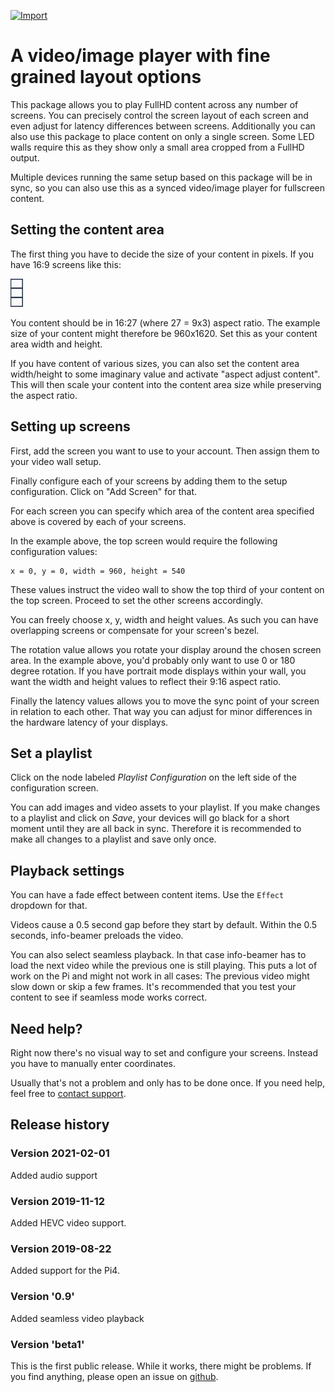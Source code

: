 [![Import](https://cdn.infobeamer.com/s/img/import.png)](https://info-beamer.com/use?url=https://github.com/info-beamer/package-flex-wall)

A video/image player with fine grained layout options
===================================================

This package allows you to play FullHD content
across any number of screens. You can precisely
control the screen layout of each screen and
even adjust for latency differences between screens.
Additionally you can also use this package to
place content on only a single screen. Some LED
walls require this as they show only a small area
cropped from a FullHD output.

Multiple devices running the same setup based on
this package will be in sync, so you can also
use this as a synced video/image player for
fullscreen content.

Setting the content area
------------------------

The first thing you have to decide the size of your
content in pixels. If you have 16:9 screens like this:

![Example setup using 3 screens](doc-16x9x3.png)

You content should be in 16:27 (where 27 = 9x3) aspect
ratio. The example size of your content might
therefore be 960x1620. Set this as your content area
width and height.

If you have content of various sizes, you can also
set the content area width/height to some imaginary
value and activate "aspect adjust content". This
will then scale your content into the content
area size while preserving the aspect ratio.

Setting up screens
------------------

First, add the screen you want to use to your account.
Then assign them to your video wall setup.

Finally configure each of your screens by adding them
to the setup configuration. Click on "Add Screen"
for that.

For each screen you can specify which area of the
content area specified above is covered by each of
your screens.

In the example above, the top screen would require
the following configuration values:

```
x = 0, y = 0, width = 960, height = 540
```

These values instruct the video wall to show the top
third of your content on the top screen. Proceed to
set the other screens accordingly.

You can freely choose x, y, width and height values.
As such you can have overlapping screens or compensate
for your screen's bezel.

The rotation value allows you rotate your display around
the chosen screen area. In the example above, you'd
probably only want to use 0 or 180 degree rotation.
If you have portrait mode displays within your wall,
you want the width and height values to reflect their
9:16 aspect ratio.

Finally the latency values allows you to move the
sync point of your screen in relation to each other.
That way you can adjust for minor differences in
the hardware latency of your displays.

Set a playlist
--------------

Click on the node labeled _Playlist Configuration_ on the
left side of the configuration screen.

You can add images and video assets to your playlist.
If you make changes to a playlist and click on _Save_, your
devices will go black for a short moment until they are all
back in sync. Therefore it is recommended to make all
changes to a playlist and save only once.

Playback settings
-----------------

You can have a fade effect between content items. Use the
`Effect` dropdown for that.

Videos cause a 0.5 second gap before they start by default.
Within the 0.5 seconds, info-beamer preloads the video.

You can also select seamless playback. In that case info-beamer
has to load the next video while the previous one is still
playing. This puts a lot of work on the Pi and might not
work in all cases: The previous video might slow down or
skip a few frames. It's recommended that you test your
content to see if seamless mode works correct.

Need help?
----------

Right now there's no visual way to set and configure
your screens. Instead you have to manually enter coordinates.

Usually that's not a problem and only has to be done
once. If you need help, feel free to [contact support](https://info-beamer.com/contact).

Release history
---------------

### Version 2021-02-01

Added audio support

### Version 2019-11-12

Added HEVC video support.

### Version 2019-08-22

Added support for the Pi4.

### Version '0.9'

Added seamless video playback

### Version 'beta1'

This is the first public release. While it works, there
might be problems. If you find anything, please open an
issue on [github](https://github.com/info-beamer/package-flex-wall/issues/new).
